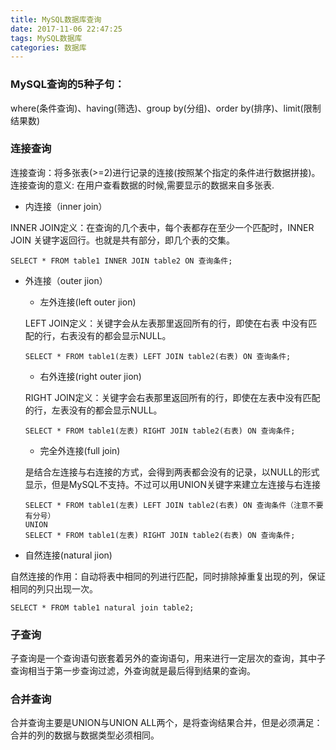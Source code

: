 ```yaml
---
title: MySQL数据库查询
date: 2017-11-06 22:47:25
tags: MySQL数据库
categories: 数据库
---
```

### MySQL查询的5种子句：
where(条件查询)、having(筛选)、group by(分组)、order by(排序)、limit(限制结果数)

### 连接查询
连接查询：将多张表(>=2)进行记录的连接(按照某个指定的条件进行数据拼接)。
连接查询的意义: 在用户查看数据的时候,需要显示的数据来自多张表.
- 内连接（inner join）

INNER JOIN定义：在查询的几个表中，每个表都存在至少一个匹配时，INNER JOIN 关键字返回行。也就是共有部分，即几个表的交集。

```
SELECT * FROM table1 INNER JOIN table2 ON 查询条件;
```
- 外连接（outer jion）
  - 左外连接(left outer jion)

  LEFT JOIN定义：关键字会从左表那里返回所有的行，即使在右表 中没有匹配的行，右表没有的都会显示NULL。
  ```
  SELECT * FROM table1(左表) LEFT JOIN table2(右表) ON 查询条件;
  ```
  - 右外连接(right outer jion)

  RIGHT JOIN定义：关键字会右表那里返回所有的行，即使在左表中没有匹配的行，左表没有的都会显示NULL。
  ```
  SELECT * FROM table1(左表) RIGHT JOIN table2(右表) ON 查询条件;
  ```
  - 完全外连接(full join)

  是结合左连接与右连接的方式，会得到两表都会没有的记录，以NULL的形式显示，但是MySQL不支持。不过可以用UNION关键字来建立左连接与右连接
  ```
  SELECT * FROM table1(左表) LEFT JOIN table2(右表) ON 查询条件（注意不要有分号）
  UNION
  SELECT * FROM table1(左表) RIGHT JOIN table2(右表) ON 查询条件;
  ```
- 自然连接(natural jion)

自然连接的作用：自动将表中相同的列进行匹配，同时排除掉重复出现的列，保证相同的列只出现一次。
```
SELECT * FROM table1 natural join table2;
```

### 子查询
子查询是一个查询语句嵌套着另外的查询语句，用来进行一定层次的查询，其中子查询相当于第一步查询过滤，外查询就是最后得到结果的查询。

### 合并查询
合并查询主要是UNION与UNION ALL两个，是将查询结果合并，但是必须满足：合并的列的数据与数据类型必须相同。
